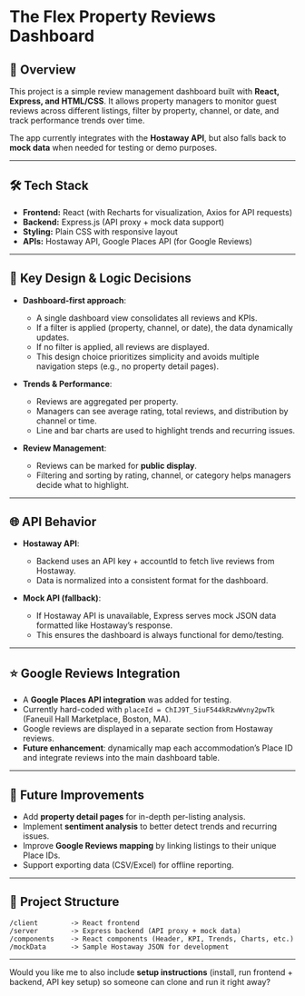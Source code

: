 # The Flex Property Reviews Dashboard

## 📌 Overview

This project is a simple review management dashboard built with **React, Express, and HTML/CSS**. It allows property managers to monitor guest reviews across different listings, filter by property, channel, or date, and track performance trends over time.

The app currently integrates with the **Hostaway API**, but also falls back to **mock data** when needed for testing or demo purposes.

---

## 🛠 Tech Stack

* **Frontend:** React (with Recharts for visualization, Axios for API requests)
* **Backend:** Express.js (API proxy + mock data support)
* **Styling:** Plain CSS with responsive layout
* **APIs:** Hostaway API, Google Places API (for Google Reviews)

---

## 🎨 Key Design & Logic Decisions

* **Dashboard-first approach**:

  * A single dashboard view consolidates all reviews and KPIs.
  * If a filter is applied (property, channel, or date), the data dynamically updates.
  * If no filter is applied, all reviews are displayed.
  * This design choice prioritizes simplicity and avoids multiple navigation steps (e.g., no property detail pages).

* **Trends & Performance**:

  * Reviews are aggregated per property.
  * Managers can see average rating, total reviews, and distribution by channel or time.
  * Line and bar charts are used to highlight trends and recurring issues.

* **Review Management**:

  * Reviews can be marked for **public display**.
  * Filtering and sorting by rating, channel, or category helps managers decide what to highlight.

---

## 🌐 API Behavior

* **Hostaway API**:

  * Backend uses an API key + accountId to fetch live reviews from Hostaway.
  * Data is normalized into a consistent format for the dashboard.

* **Mock API (fallback)**:

  * If Hostaway API is unavailable, Express serves mock JSON data formatted like Hostaway’s response.
  * This ensures the dashboard is always functional for demo/testing.

---

## ⭐ Google Reviews Integration

* A **Google Places API integration** was added for testing.
* Currently hard-coded with `placeId = ChIJ9T_5iuF544kRzwWvny2pwTk` (Faneuil Hall Marketplace, Boston, MA).
* Google reviews are displayed in a separate section from Hostaway reviews.
* **Future enhancement**: dynamically map each accommodation’s Place ID and integrate reviews into the main dashboard table.

---

## 🚀 Future Improvements

* Add **property detail pages** for in-depth per-listing analysis.
* Implement **sentiment analysis** to better detect trends and recurring issues.
* Improve **Google Reviews mapping** by linking listings to their unique Place IDs.
* Support exporting data (CSV/Excel) for offline reporting.

---

## 📂 Project Structure

```
/client        -> React frontend
/server        -> Express backend (API proxy + mock data)
/components    -> React components (Header, KPI, Trends, Charts, etc.)
/mockData      -> Sample Hostaway JSON for development
```

---

Would you like me to also include **setup instructions** (install, run frontend + backend, API key setup) so someone can clone and run it right away?
